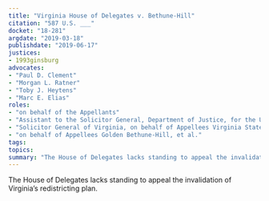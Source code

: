 ```yaml
---
title: "Virginia House of Delegates v. Bethune-Hill"
citation: "587 U.S. ___"
docket: "18-281"
argdate: "2019-03-18"
publishdate: "2019-06-17"
justices:
- 1993ginsburg
advocates:
- "Paul D. Clement"
- "Morgan L. Ratner"
- "Toby J. Heytens"
- "Marc E. Elias"
roles:
- "on behalf of the Appellants"
- "Assistant to the Solicitor General, Department of Justice, for the United States, as amicus curiae, supporting neither party"
- "Solicitor General of Virginia, on behalf of Appellees Virginia State Board of Elections, et al."
- "on behalf of Appellees Golden Bethune-Hill, et al."
tags:
topics:
summary: "The House of Delegates lacks standing to appeal the invalidation of Virginia’s redistricting plan."
---
```

The House of Delegates lacks standing to appeal the invalidation of Virginia’s redistricting plan.